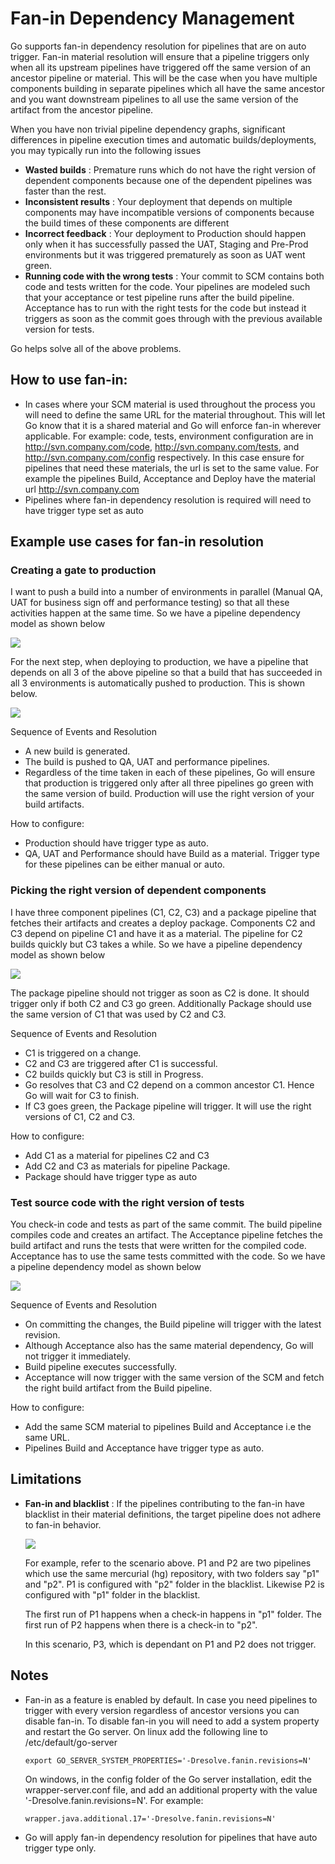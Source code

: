 # Fan-in Dependency Management

Go supports fan-in dependency resolution for pipelines that are on auto trigger. Fan-in material resolution will ensure that a pipeline triggers only when all its upstream pipelines have triggered off the same version of an ancestor pipeline or material. This will be the case when you have multiple components building in separate pipelines which all have the same ancestor and you want downstream pipelines to all use the same version of the artifact from the ancestor pipeline.

When you have non trivial pipeline dependency graphs, significant differences in pipeline execution times and automatic builds/deployments, you may typically run into the following issues

-   **Wasted builds** : Premature runs which do not have the right version of dependent components because one of the dependent pipelines was faster than the rest.
-   **Inconsistent results** : Your deployment that depends on multiple components may have incompatible versions of components because the build times of these components are different
-   **Incorrect feedback** : Your deployment to Production should happen only when it has successfully passed the UAT, Staging and Pre-Prod environments but it was triggered prematurely as soon as UAT went green.
-   **Running code with the wrong tests** : Your commit to SCM contains both code and tests written for the code. Your pipelines are modeled such that your acceptance or test pipeline runs after the build pipeline. Acceptance has to run with the right tests for the code but instead it triggers as soon as the commit goes through with the previous available version for tests.

Go helps solve all of the above problems.

## How to use fan-in:

-   In cases where your SCM material is used throughout the process you will need to define the same URL for the material throughout. This will let Go know that it is a shared material and Go will enforce fan-in wherever applicable. For example: code, tests, environment configuration are in http://svn.company.com/code, http://svn.company.com/tests, and http://svn.company.com/config respectively. In this case ensure for pipelines that need these materials, the url is set to the same value. For example the pipelines Build, Acceptance and Deploy have the material url http://svn.company.com
-   Pipelines where fan-in dependency resolution is required will need to have trigger type set as auto

## Example use cases for fan-in resolution

### Creating a gate to production

I want to push a build into a number of environments in parallel (Manual QA, UAT for business sign off and performance testing) so that all these activities happen at the same time. So we have a pipeline dependency model as shown below

![](../resources/images/fanin_1_1.png)

For the next step, when deploying to production, we have a pipeline that depends on all 3 of the above pipeline so that a build that has succeeded in all 3 environments is automatically pushed to production. This is shown below.

![](../resources/images/fanin_1_2.png)

Sequence of Events and Resolution

-   A new build is generated.
-   The build is pushed to QA, UAT and performance pipelines.
-   Regardless of the time taken in each of these pipelines, Go will ensure that production is triggered only after all three pipelines go green with the same version of build. Production will use the right version of your build artifacts.

How to configure:

-   Production should have trigger type as auto.
-   QA, UAT and Performance should have Build as a material. Trigger type for these pipelines can be either manual or auto.

### Picking the right version of dependent components

I have three component pipelines (C1, C2, C3) and a package pipeline that fetches their artifacts and creates a deploy package. Components C2 and C3 depend on pipeline C1 and have it as a material. The pipeline for C2 builds quickly but C3 takes a while. So we have a pipeline dependency model as shown below

![](../resources/images/fanin_2_1.png)

The package pipeline should not trigger as soon as C2 is done. It should trigger only if both C2 and C3 go green. Additionally Package should use the same version of C1 that was used by C2 and C3.

Sequence of Events and Resolution

-   C1 is triggered on a change.
-   C2 and C3 are triggered after C1 is successful.
-   C2 builds quickly but C3 is still in Progress.
-   Go resolves that C3 and C2 depend on a common ancestor C1. Hence Go will wait for C3 to finish.
-   If C3 goes green, the Package pipeline will trigger. It will use the right versions of C1, C2 and C3.

How to configure:

-   Add C1 as a material for pipelines C2 and C3
-   Add C2 and C3 as materials for pipeline Package.
-   Package should have trigger type as auto

### Test source code with the right version of tests

You check-in code and tests as part of the same commit. The build pipeline compiles code and creates an artifact. The Acceptance pipeline fetches the build artifact and runs the tests that were written for the compiled code. Acceptance has to use the same tests committed with the code. So we have a pipeline dependency model as shown below

![](../resources/images/fanin_3_1.png)

Sequence of Events and Resolution

-   On committing the changes, the Build pipeline will trigger with the latest revision.
-   Although Acceptance also has the same material dependency, Go will not trigger it immediately.
-   Build pipeline executes successfully.
-   Acceptance will now trigger with the same version of the SCM and fetch the right build artifact from the Build pipeline.

How to configure:

-   Add the same SCM material to pipelines Build and Acceptance i.e the same URL.
-   Pipelines Build and Acceptance have trigger type as auto.

## Limitations

-   **Fan-in and blacklist** : If the pipelines contributing to the fan-in have blacklist in their material definitions, the target pipeline does not adhere to fan-in behavior.

    ![](../resources/images/ignored_files.png)

    For example, refer to the scenario above. P1 and P2 are two pipelines which use the same mercurial (hg) repository, with two folders say "p1" and "p2". P1 is configured with "p2" folder in the blacklist. Likewise P2 is configured with "p1" folder in the blacklist.

    The first run of P1 happens when a check-in happens in "p1" folder. The first run of P2 happens when there is a check-in to "p2".

    In this scenario, P3, which is dependant on P1 and P2 does not trigger.

## Notes

-   Fan-in as a feature is enabled by default. In case you need pipelines to trigger with every version regardless of ancestor versions you can disable fan-in. To disable fan-in you will need to add a system property and restart the Go server. On linux add the following line to /etc/default/go-server

    ``` {.code}
    export GO_SERVER_SYSTEM_PROPERTIES='-Dresolve.fanin.revisions=N'
    ```

    On windows, in the config folder of the Go server installation, edit the wrapper-server.conf file, and add an additional property with the value '-Dresolve.fanin.revisions=N'. For example:

    ``` {.code}
    wrapper.java.additional.17='-Dresolve.fanin.revisions=N'
    ```

-   Go will apply fan-in dependency resolution for pipelines that have auto trigger type only.